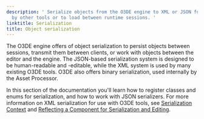 ```yaml
---
description: ' Serialize objects from the O3DE engine to XML or JSON for processing
  by other tools or to load between runtime sessions. '
linktitle: Serialization
title: Object serialization
---
```


 The O3DE engine offers of object serialization to persist objects between sessions, transmit them between clients, or work with objects between the editor and the engine. The JSON-based serialization system is designed to be human-readable and -editable, while the XML system is used by many existing O3DE tools. O3DE also offers binary serialization, used internally by the Asset Processor.

 In this section of the documentation you'll learn how to register classes and enums for serialization, and how to work with JSON serializers. For more information on XML serialization for use with O3DE tools, see [Serialization Context](/docs/user-guide/programming/serialization/entity-system-reflection-serialization-context) and [Reflecting a Component for Serialization and Editing](/docs/user-guide/programming/components/reflection/).

